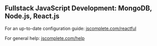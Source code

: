## Fullstack JavaScript Development: MongoDB, Node.js, React.js

For an up-to-date configuration guide: [jscomplete.com/reactful](https://jscomplete.com/reactful)

For general help: [jscomplete.com/help](https://jscomplete.com/help)

